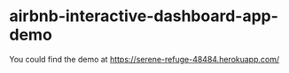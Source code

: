 # airbnb-interactive-dashboard-app-demo
You could find the demo at https://serene-refuge-48484.herokuapp.com/
